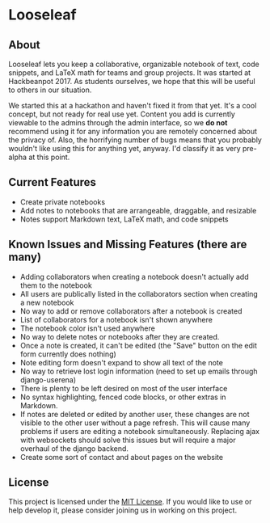 # Looseleaf

## About

Looseleaf lets you keep a collaborative, organizable notebook of text, code snippets, and LaTeX math for teams and group projects. It was started at Hackbeanpot 2017. As students ourselves, we hope that this will be useful to others in our situation.

We started this at a hackathon and haven't fixed it from that yet. It's a cool concept, but not ready for real use yet. Content you add is currently viewable to the admins through the admin interface, so we **do not** recommend using it for any information you are remotely concerned about the privacy of. Also, the horrifying number of bugs means that you probably wouldn't like using this for anything yet, anyway. I'd classify it as very pre-alpha at this point.

## Current Features
- Create private notebooks
- Add notes to notebooks that are arrangeable, draggable, and resizable
- Notes support Markdown text, LaTeX math, and code snippets

## Known Issues and Missing Features (there are many)
- Adding collaborators when creating a notebook doesn't actually add them to the notebook
- All users are publically listed in the collaborators section when creating a new notebook
- No way to add or remove collaborators after a notebook is created
- List of collaborators for a notebook isn't shown anywhere
- The notebook color isn't used anywhere
- No way to delete notes or notebooks after they are created.
- Once a note is created, it can't be edited (the "Save" button on the edit form currently does nothing)
- Note editing form doesn't expand to show all text of the note
- No way to retrieve lost login information (need to set up emails through django-userena)
- There is plenty to be left desired on most of the user interface
- No syntax highlighting, fenced code blocks, or other extras in Markdown.
- If notes are deleted or edited by another user, these changes are not visible to the other user without a page refresh. This will cause many problems if users are editing a notebook simultaneously. Replacing ajax with websockets should solve this issues but will require a major overhaul of the django backend.
- Create some sort of contact and about pages on the website

## License

This project is licensed under the [MIT License](license.md). If you would like to use or help develop it, please consider joining us in working on this project.
